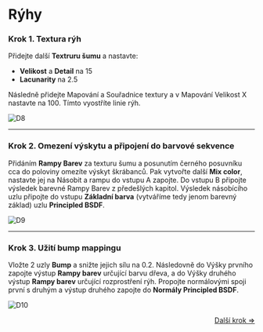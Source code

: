 # Rýhy
### Krok 1. Textura rýh
Přidejte další **Textruru šumu** a nastavte:
- **Velikost** a **Detail** na 15
- **Lacunarity** na 2.5

Následně přidejte Mapování a Souřadnice textury a v Mapování Velikost X nastavte na 100. Tímto vyostříte linie rýh.

![D8](https://github.com/user-attachments/assets/cd84f1bd-22a8-4413-8253-a2c0822b50ad)

---
### Krok 2. Omezení výskytu a připojení do barvové sekvence
Přidáním **Rampy Barev** za texturu šumu a posunutím černého posuvníku cca do poloviny omezíte výskyt škrábanců. Pak vytvořte další **Mix color**, nastavte jej na Násobit a rampu do vstupu A zapojte. Do vstupu B připojte výsledek barevné Rampy Barev z předešlých kapitol.
Výsledek násobícího uzlu připojte do vstupu **Základní barva** (vytváříme tedy jenom barevný základ) uzlu **Principled BSDF**.

![D9](https://github.com/user-attachments/assets/4d89591b-9f88-48e0-a10b-826316ed1b93)

---
### Krok 3. Užití bump mappingu
Vložte 2 uzly **Bump** a snižte jejich sílu na 0.2. Následovně do Výšky prvního zapojte výstup **Rampy barev** určující barvu dřeva, a do Výšky druhého výstup **Rampy barev** určující rozprostření rýh. 
Propojte normálovými spoji první s druhým a výstup druhého zapojte do **Normály Principled BSDF**.

![D10](https://github.com/user-attachments/assets/33f73781-b80c-4569-9c9f-07115367a565)

<div align="right">
<a href="https://github.com/Milimar16/Blender-realisticke-povrchy/blob/main/D%C5%99evo%20-%20p%C5%99ehled.md">Další krok =></a>
 </div>
